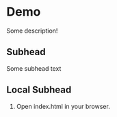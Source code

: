 # Demo

Some description!

## Subhead

Some subhead text

## Local Subhead

1. Open index.html in your browser.